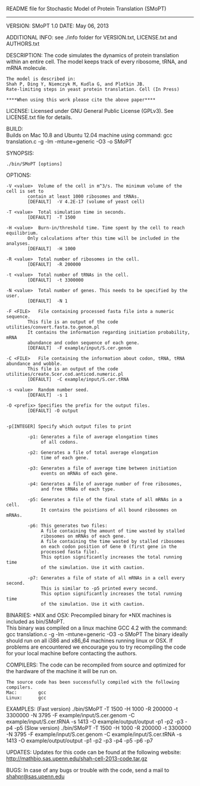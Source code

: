 README file for Stochastic Model of Protein Translation (SMoPT)

*************************************************************************************

VERSION: SMoPT 1.0
DATE: May 06, 2013


ADDITIONAL INFO: see ./info folder for VERSION.txt, LICENSE.txt  and AUTHORS.txt

DESCRIPTION:
	The code simulates the dynamics of protein translation within an entire cell.
	The model keeps track of every ribosome, tRNA, and mRNA molecule.

	The model is described in: 
	Shah P, Ding Y, Niemczyk M, Kudla G, and Plotkin JB. 
	Rate-limiting steps in yeast protein translation. Cell (In Press)

	****When using this work please cite the above paper****

LICENSE: 
	Licensed under GNU General Public License (GPLv3). 
	See LICENSE.txt file for details.

BUILD:	
	Builds on Mac 10.8 and Ubuntu 12.04 machine using command: 
		gcc translation.c -g -lm -mtune=generic -O3 -o SMoPT

SYNOPSIS:

	./bin/SMoPT [options]

OPTIONS:

	-V <value>	Volume of the cell in m^3/s. The minimum volume of the cell is set to 
			contain at least 1000 ribosomes and tRNAs.
			[DEFAULT]  -V 4.2E-17 (volume of yeast cell)

	-T <value>	Total simulation time in seconds.
			[DEFAULT]  -T 1500

	-H <value>	Burn-in/threshold time. Time spent by the cell to reach equilibrium.
			Only calculations after this time will be included in the analyses.
			[DEFAULT]  -H 1000

	-R <value>	Total number of ribosomes in the cell.
			[DEFAULT]  -R 200000

	-t <value>	Total number of tRNAs in the cell.
			[DEFAULT]  -t 3300000

	-N <value>	Total number of genes. This needs to be specified by the user.
			[DEFAULT]  -N 1

	-F <FILE>	File containing processed fasta file into a numeric sequence.
			This file is an output of the code utilities/convert.fasta.to.genom.pl
			It contains the information regarding initiation probability, mRNA
			abundance and codon sequence of each gene.
			[DEFAULT]  -F example/input/S.cer.genom

	-C <FILE>	File containing the information about codon, tRNA, tRNA abundance and wobble.
			This file is an output of the code utilities/create.Scer.cod.anticod.numeric.pl
			[DEFAULT]  -C example/input/S.cer.tRNA

	-s <value>	Random number seed.
			[DEFAULT]  -s 1

	-O <prefix>	Specifies the prefix for the output files.
			[DEFAULT] -O output


	-p[INTEGER]	Specify which output files to print
				
			-p1: Generates a file of average elongation times 
			     of all codons.

			-p2: Generates a file of total average elongation
			     time of each gene.

			-p3: Generates a file of average time between initiation
			     events on mRNAs of each gene.

			-p4: Generates a file of average number of free ribosomes,
			     and free tRNAs of each type.

			-p5: Generates a file of the final state of all mRNAs in a cell.
			     It contains the poistions of all bound ribosomes on mRNAs.

			-p6: This generates two files:
			     A file containing the amount of time wasted by stalled 
			     ribosomes on mRNAs of each gene.
			     A file containing the time wasted by stalled ribosomes 
			     on each codon position of Gene 0 (first gene in the 
			     processed fasta file).
			     This option significantly increases the total running time
			     of the simulation. Use it with caution.

			-p7: Generates a file of state of all mRNAs in a cell every second.
			     This is similar to -p5 printed every second.
			     This option significantly increases the total running time
			     of the simulation. Use it with caution.

			
BINARIES:
	*NIX and OSX:
	Precompiled binary for *NIX machines is included as bin/SMoPT.  
	This binary was compiled on a linux machine GCC 4.2 with the command: 
		gcc translation.c -g -lm -mtune=generic -O3 -o SMoPT
	The binary ideally should run on all i386 and x86_64 machines running linux or OSX.
	If problems are encountered we encourage you to try recompiling the code for your local 
	machine before contacting the authors.


COMPILERS:
	The code can be recompiled from source and optimized for the hardware of the 
	machine it will be run on.
	
	The source code has been successfully compiled with the following compilers.
	Mac:		gcc
	Linux:		gcc


EXAMPLES:
	(Fast version)	./bin/SMoPT -T 1500 -H 1000 -R 200000 -t 3300000 -N 3795 -F example/input/S.cer.genom -C example/input/S.cer.tRNA -s 1413 -O example/output/output -p1 -p2 -p3 -p4 -p5
	(Slow version)	./bin/SMoPT -T 1500 -H 1000 -R 200000 -t 3300000 -N 3795 -F example/input/S.cer.genom -C example/input/S.cer.tRNA -s 1413 -O example/output/output -p1 -p2 -p3 -p4 -p5 -p6 -p7

UPDATES:
	Updates for this code can be found at the following website: 
	http://mathbio.sas.upenn.edu/shah-cell-2013-code.tar.gz

BUGS:
	In case of any bugs or trouble with the code, send a mail to shahpr@sas.upenn.edu

